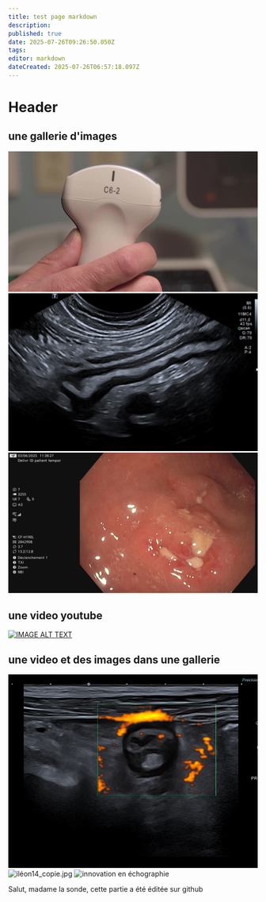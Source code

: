 ```yaml
---
title: test page markdown
description: 
published: true
date: 2025-07-26T09:26:50.050Z
tags: 
editor: markdown
dateCreated: 2025-07-26T06:57:18.097Z
---
```


# Header

## une gallerie d'images

![image.jpg](/image.jpg) ![iléïte.jpg](/iléïte.jpg) ![sigmoide7_copie.jpg](/mccolique1/sigmoide7_copie.jpg)
<!-- {p:.gallerie} -->

## une video youtube
[![IMAGE ALT TEXT](http://img.youtube.com/vi/_etHH7s8oNQ/0.jpg)](http://www.youtube.com/watch?v=_etHH7s8oNQ "Video Title")


## une video et des images dans une gallerie

![illleon_dopplercopie.jpg](/illleon_dopplercopie.jpg) ![iléon14_copie.jpg](/iléon14_copie.jpg)
![![innovation en échographie](http://img.youtube.com/vi/_etHH7s8oNQ/0.jpg)](http://www.youtube.com/watch?v=_etHH7s8oNQ "innovation en échographie")
<!-- {p:.gallerie} -->

Salut, madame la sonde,
cette partie a été éditée sur github

